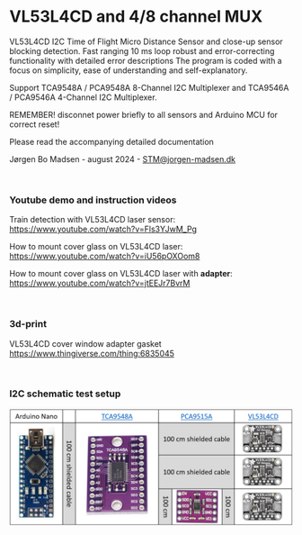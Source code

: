 
# VL53L4CD and 4/8 channel MUX

VL53L4CD I2C Time of Flight Micro Distance Sensor and close-up sensor blocking detection.
Fast ranging 10 ms loop robust and error-correcting functionality with detailed error descriptions
The program is coded with a focus on simplicity, ease of understanding and self-explanatory.

Support TCA9548A / PCA9548A 8-Channel I2C Multiplexer and TCA9546A / PCA9546A 4-Channel I2C Multiplexer.

REMEMBER! disconnet power briefly to all sensors and Arduino MCU for correct reset!

Please read the accompanying detailed documentation

Jørgen Bo Madsen - august 2024 - STM@jorgen-madsen.dk

<br/>

### Youtube demo and instruction videos

Train detection with VL53L4CD laser sensor: https://www.youtube.com/watch?v=Fls3YJwM_Pg

How to mount cover glass on VL53L4CD laser: https://www.youtube.com/watch?v=iU56pOXOom8

How to mount cover glass on VL53L4CD laser with **adapter**: https://www.youtube.com/watch?v=jtEEJr7BvrM

<br/>

### 3d-print


VL53L4CD cover window adapter gasket https://www.thingiverse.com/thing:6835045

<br/>

### I2C schematic test setup

![](/image/I2C%20schematic%20test%20setup.png)


